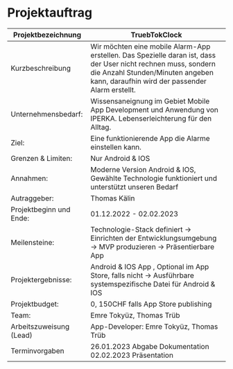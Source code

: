 # Projektauftrag

| Projektbezeichnung | TruebTokClock  |
|---|---|
| Kurzbeschreibung |  Wir möchten eine mobile Alarm-App erstellen. Das Spezielle daran ist, dass der User nicht rechnen muss, sondern die Anzahl Stunden/Minuten angeben kann, daraufhin wird der passender Alarm erstellt.|
|  Unternehmensbedarf: | Wissensaneignung im Gebiet Mobile App Development und Anwendung von IPERKA. Lebenserleichterung für den Alltag.  |
|  Ziel: | Eine funktionierende App die Alarme einstellen kann.  |
|  Grenzen & Limiten: | Nur Android & IOS |
|  Annahmen: |  Moderne Version Android & IOS, Gewählte Technologie funktioniert und unterstützt unseren Bedarf  |
|  Autraggeber: |  Thomas Kälin |
| Projektbeginn und Ende:  | 01.12.2022 - 02.02.2023  |
  Meilensteine: | Technologie-Stack definiert ->  Einrichten der Entwicklungsumgebung ->  MVP produzieren -> Präsentierbare App   |
|  Projektergebnisse: |  Android & IOS App  , Optional im App Store, falls nicht -> Ausführbare systemspezifische Datei für Android & IOS |
| Projektbudget:  |  0, 150CHF falls App Store publishing |
|  Team: |  Emre Tokyüz, Thomas Trüb |
|  Arbeitszuweisung (Lead) | App-Developer: Emre Tokyüz, Thomas Trüb  |
|  Terminvorgaben | 26.01.2023 Abgabe Dokumentation 02.02.2023 Präsentation   |
